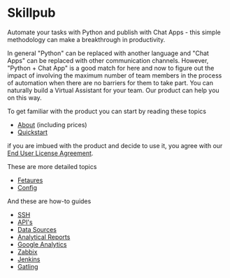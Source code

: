 # Skillpub

Automate your tasks with Python and publish with Chat Apps - this simple methodology can make a breakthrough in productivity.

In general "Python" can be replaced with another language and "Chat Apps" can be replaced with other communication channels. However, "Python + Chat App" is a good match for here and now to figure out the impact of involving the maximum number of team members in the process of automation when there are no barriers for them to take part. You can naturally build a Virtual Assistant for your team. Our product can help you on this way.

To get familiar with the product you can start by reading these topics
 - [About](about.md#skillpub-what-is-itquestion) (including prices)
 - [Quickstart](quickstart.md#quickstart)
 
if you are imbued with the product and decide to use it, you agree with our [End User License Agreement](license.md#end-user-license-agreement-for-skillpub-software).

These are more detailed topics
 - [Fetaures](features.md#features)
 - [Config](config.md#config)

And these are how-to guides
 - [SSH](guides/ssh.md#ssh)
 - [API's](guides/api.md#apis)
 - [Data Sources](guides/data_sources.md#data-sources)
 - [Analytical Reports](guides/analytical_reports.md#analytical-reports)
 - [Google Analytics](guides/google_analytics.md#google-analytics)
 - [Zabbix](guides/zabbix.md#zabbix)
 - [Jenkins](guides/jenkins.md#jenkins)
 - [Gatling](guides/gatling.md#gatling)
